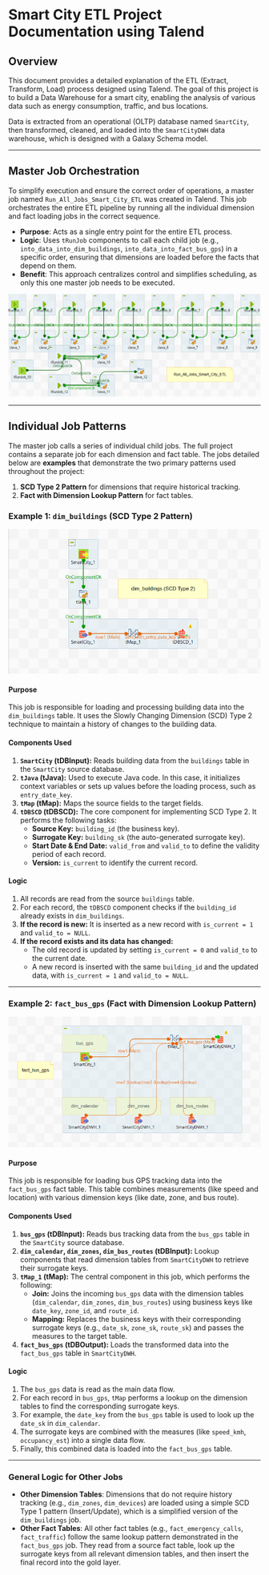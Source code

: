 # Smart City ETL Project Documentation using Talend

## Overview

This document provides a detailed explanation of the ETL (Extract, Transform, Load) process designed using Talend. The goal of this project is to build a Data Warehouse for a smart city, enabling the analysis of various data such as energy consumption, traffic, and bus locations.

Data is extracted from an operational (OLTP) database named `SmartCity`, then transformed, cleaned, and loaded into the `SmartCityDWH` data warehouse, which is designed with a Galaxy Schema model.

---

## Master Job Orchestration

To simplify execution and ensure the correct order of operations, a master job named `Run_All_Jobs_Smart_City_ETL` was created in Talend. This job orchestrates the entire ETL pipeline by running all the individual dimension and fact loading jobs in the correct sequence.

-   **Purpose**: Acts as a single entry point for the entire ETL process.
-   **Logic**: Uses `tRunJob` components to call each child job (e.g., `into_data_into_dim_buildings`, `into_data_into_fact_bus_gps`) in a specific order, ensuring that dimensions are loaded before the facts that depend on them.
-   **Benefit**: This approach centralizes control and simplifies scheduling, as only this one master job needs to be executed.

![Master Talend Job](run_all_jobs_talend.png)

---

## Individual Job Patterns

The master job calls a series of individual child jobs. The full project contains a separate job for each dimension and fact table. The jobs detailed below are **examples** that demonstrate the two primary patterns used throughout the project:

1.  **SCD Type 2 Pattern** for dimensions that require historical tracking.
2.  **Fact with Dimension Lookup Pattern** for fact tables.

### Example 1: `dim_buildings` (SCD Type 2 Pattern)

<img src="dim_buildings.png" alt="Talend Job for dim_buildings" width="600"/>

#### Purpose

This job is responsible for loading and processing building data into the `dim_buildings` table. It uses the Slowly Changing Dimension (SCD) Type 2 technique to maintain a history of changes to the building data.

#### Components Used

1.  **`SmartCity` (tDBInput):** Reads building data from the `buildings` table in the `SmartCity` source database.
2.  **`tJava` (tJava):** Used to execute Java code. In this case, it initializes context variables or sets up values before the loading process, such as `entry_date_key`.
3.  **`tMap` (tMap):** Maps the source fields to the target fields.
4.  **`tDBSCD` (tDBSCD):** The core component for implementing SCD Type 2. It performs the following tasks:
    -   **Source Key:** `building_id` (the business key).
    -   **Surrogate Key:** `building_sk` (the auto-generated surrogate key).
    -   **Start Date & End Date:** `valid_from` and `valid_to` to define the validity period of each record.
    -   **Version:** `is_current` to identify the current record.

#### Logic

1.  All records are read from the source `buildings` table.
2.  For each record, the `tDBSCD` component checks if the `building_id` already exists in `dim_buildings`.
3.  **If the record is new:** It is inserted as a new record with `is_current = 1` and `valid_to = NULL`.
4.  **If the record exists and its data has changed:**
    -   The old record is updated by setting `is_current = 0` and `valid_to` to the current date.
    -   A new record is inserted with the same `building_id` and the updated data, with `is_current = 1` and `valid_to = NULL`.

---

### Example 2: `fact_bus_gps` (Fact with Dimension Lookup Pattern)

<img src="fact_bus_gps.png" alt="Talend Job for fact_bus_gps" width="700"/>

#### Purpose

This job is responsible for loading bus GPS tracking data into the `fact_bus_gps` fact table. This table combines measurements (like speed and location) with various dimension keys (like date, zone, and bus route).

#### Components Used

1.  **`bus_gps` (tDBInput):** Reads bus tracking data from the `bus_gps` table in the `SmartCity` source database.
2.  **`dim_calendar`, `dim_zones`, `dim_bus_routes` (tDBInput):** Lookup components that read dimension tables from `SmartCityDWH` to retrieve their surrogate keys.
3.  **`tMap_1` (tMap):** The central component in this job, which performs the following:
    -   **Join:** Joins the incoming `bus_gps` data with the dimension tables (`dim_calendar`, `dim_zones`, `dim_bus_routes`) using business keys like `date_key`, `zone_id`, and `route_id`.
    -   **Mapping:** Replaces the business keys with their corresponding surrogate keys (e.g., `date_sk`, `zone_sk`, `route_sk`) and passes the measures to the target table.
4.  **`fact_bus_gps` (tDBOutput):** Loads the transformed data into the `fact_bus_gps` table in `SmartCityDWH`.

#### Logic

1.  The `bus_gps` data is read as the main data flow.
2.  For each record in `bus_gps`, `tMap` performs a lookup on the dimension tables to find the corresponding surrogate keys.
3.  For example, the `date_key` from the `bus_gps` table is used to look up the `date_sk` in `dim_calendar`.
4.  The surrogate keys are combined with the measures (like `speed_kmh`, `occupancy_est`) into a single data flow.
5.  Finally, this combined data is loaded into the `fact_bus_gps` table.

---

### General Logic for Other Jobs

-   **Other Dimension Tables**: Dimensions that do not require history tracking (e.g., `dim_zones`, `dim_devices`) are loaded using a simple SCD Type 1 pattern (Insert/Update), which is a simplified version of the `dim_buildings` job.
-   **Other Fact Tables**: All other fact tables (e.g., `fact_emergency_calls`, `fact_traffic`) follow the same lookup pattern demonstrated in the `fact_bus_gps` job. They read from a source fact table, look up the surrogate keys from all relevant dimension tables, and then insert the final record into the gold layer.
